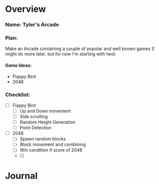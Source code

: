# Overview
### Name: Tyler's Arcade
### Plan: 
Make an Arcade containing a couple of popular and well known games (I might do more later, but for now I'm starting with two)
#### Game Ideas:
* Flappy Bird
* 2048

### Checklist:
- [ ] Flappy Bird
  - [ ] Up and Down movement
  - [ ] Side scrolling
  - [ ] Random Height Generation
  - [ ] Point Detection
- [ ] 2048
  - [ ] Spawn random blocks
  - [ ] Block movement and combining
  - [ ] Win condition if score of 2048
  - [ ] 


# Journal